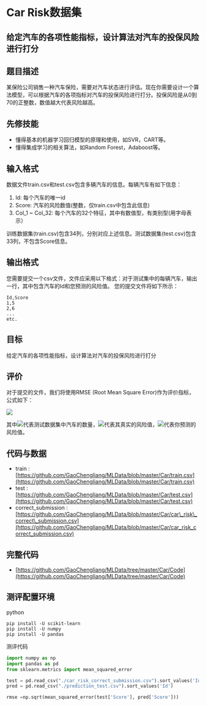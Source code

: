 # Car Risk数据集

## 给定汽车的各项性能指标，设计算法对汽车的投保风险进行打分

## 题目描述

某保险公司销售一种汽车保险，需要对汽车状态进行评估。现在你需要设计一个算法模型，可以根据汽车的各项指标对汽车的投保风险进行打分。投保风险是从0到70的正整数，数值越大代表风险越高。

## 先修技能

* 懂得基本的机器学习回归模型的原理和使用，如SVR，CART等。
* 懂得集成学习的相关算法，如Random Forest，Adaboost等。

## 输入格式

数据文件train.csv和test.csv包含多辆汽车的信息。每辆汽车有如下信息：

1. Id: 每个汽车的唯一id
2. Score: 汽车的风险数值\(整数，仅train.csv中包含此信息\)
3. Col\_1 ~ Col\_32: 每个汽车的32个特征，其中有数值型，有类别型\(用字母表示）

训练数据集\(train.csv\)包含34列，分别对应上述信息。测试数据集\(test.csv\)包含33列，不包含Score信息。

## 输出格式

您需要提交一个csv文件，文件应采用以下格式：对于测试集中的每辆汽车，输出一行，其中包含汽车的Id和您预测的风险值。 您的提交文件将如下所示：

```
Id,Score
1,5
2,6
...
etc.
```

## 目标

给定汽车的各项性能指标，设计算法对汽车的投保风险进行打分

## 评价

对于提交的文件，我们将使用RMSE \(Root Mean Square Error\)作为评价指标，公式如下：

<img src="http://www.forkosh.com/mathtex.cgi? RMSE=\sqrt{\frac{\sum_{i=1}^N(y_i-\hat{y_i})^2}{N}}">

其中<img src="http://www.forkosh.com/mathtex.cgi? N">代表测试数据集中汽车的数量，<img src="http://www.forkosh.com/mathtex.cgi? y_{i}">代表其真实的风险值，<img src="http://www.forkosh.com/mathtex.cgi? \hat{y_i}">代表你预测的风险值。

## 代码与数据

* train : [https://github.com/GaoChengliang/MLData/blob/master/Car/train.csv](https://github.com/GaoChengliang/MLData/blob/master/Car/train.csv)
* test : [https://github.com/GaoChengliang/MLData/blob/master/Car/test.csv](https://github.com/GaoChengliang/MLData/blob/master/Car/test.csv)
* correct\_submission : [https://github.com/GaoChengliang/MLData/blob/master/Car/car\_risk\_correct\_submission.csv](https://github.com/GaoChengliang/MLData/blob/master/Car/car_risk_correct_submission.csv)

## 完整代码

* [https://github.com/GaoChengliang/MLData/tree/master/Car/Code](https://github.com/GaoChengliang/MLData/tree/master/Car/Code)

## 测评配置环境

python

```
pip install -U scikit-learn
pip install -U numpy
pip install -U pandas
```

测评代码

```py
import numpy as np
import pandas as pd
from sklearn.metrics import mean_squared_error

test = pd.read_csv("./car_risk_correct_submission.csv").sort_values('Id')
pred = pd.read_csv("./prediction_test.csv").sort_values('Id')

rmse =np.sqrt(mean_squared_error(test['Score'], pred['Score']))
```



